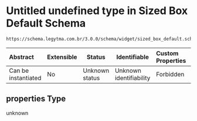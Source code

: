 # Untitled undefined type in Sized Box Default Schema

```txt
https://schema.legytma.com.br/3.0.0/schema/widget/sized_box_default.schema.json#/properties
```




| Abstract            | Extensible | Status         | Identifiable            | Custom Properties | Additional Properties | Access Restrictions | Defined In                                                                                               |
| :------------------ | ---------- | -------------- | ----------------------- | :---------------- | --------------------- | ------------------- | -------------------------------------------------------------------------------------------------------- |
| Can be instantiated | No         | Unknown status | Unknown identifiability | Forbidden         | Allowed               | none                | [sized_box_default.schema.json\*](../schema/widget/sized_box_default.schema.json) |

## properties Type

unknown
